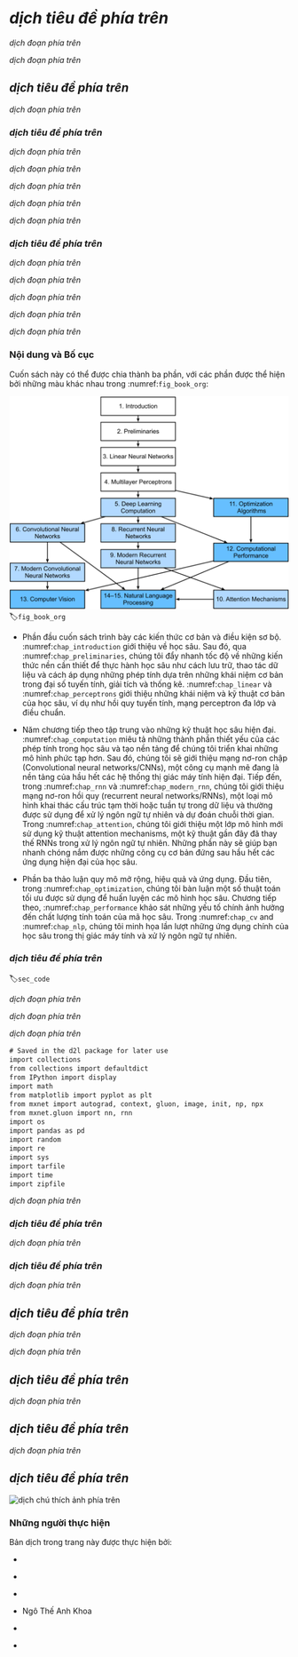 <!-- =================== Bắt đầu dịch Phần 1 ================================-->

<!--
# Preface
-->

# *dịch tiêu đề phía trên*

<!--
Just a few years ago, there were no legions of deep learning scientists
developing intelligent products and services at major companies and startups.
When the youngest among us (the authors) entered the field,
machine learning did not command headlines in daily newspapers.
Our parents had no idea what machine learning was,
let alone why we might prefer it to a career in medicine or law.
Machine learning was a forward-looking academic discipline
with a narrow set of real-world applications.
And those applications, e.g., speech recognition and computer vision,
required so much domain knowledge that they were often regarded
as separate areas entirely for which machine learning was one small component.
Neural networks then, the antecedents of the deep learning models
that we focus on in this book, were regarded as outmoded tools.
-->

*dịch đoạn phía trên*


<!--
In just the past five years, deep learning has taken the world by surprise,
driving rapid progress in fields as diverse as computer vision,
natural language processing, automatic speech recognition,
reinforcement learning, and statistical modeling.
With these advances in hand, we can now build cars that drive themselves
with more autonomy than ever before (and less autonomy
than some companies might have you believe),
smart reply systems that automatically draft the most mundane emails,
helping people dig out from oppressively large inboxes,
and software agents that dominate the world's best humans
at board games like Go, a feat once thought to be decades away.
Already, these tools exert ever-wider impacts on industry and society,
changing the way movies are made, diseases are diagnosed,
and playing a growing role in basic sciences---from astrophysics to biology.
-->

*dịch đoạn phía trên*

<!-- =================== Kết thúc dịch Phần 1 ================================-->

<!-- =================== Bắt đầu dịch Phần 2 ================================-->

<!--
## About This Book
-->

## *dịch tiêu đề phía trên*

<!--
This book represents our attempt to make deep learning approachable,
teaching you both the *concepts*, the *context*, and the *code*.
-->

*dịch đoạn phía trên*

<!--
### One Medium Combining Code, Math, and HTML
-->

### *dịch tiêu đề phía trên*

<!--
For any computing technology to reach its full impact,
it must be well-understood, well-documented, and supported by
mature, well-maintained tools.
The key ideas should be clearly distilled,
minimizing the onboarding time needing to bring new practitioners up to date.
Mature libraries should automate common tasks,
and exemplar code should make it easy for practitioners
to modify, apply, and extend common applications to suit their needs.
Take dynamic web applications as an example.
Despite a large number of companies, like Amazon,
developing successful database-driven web applications in the 1990s,
the potential of this technology to aid creative entrepreneurs
has been realized to a far greater degree in the past ten years,
owing in part to the development of powerful, well-documented frameworks.
-->

*dịch đoạn phía trên*


<!--
Testing the potential of deep learning presents unique challenges
because any single application brings together various disciplines.
Applying deep learning requires simultaneously understanding
(i) the motivations for casting a problem in a particular way;
(ii) the mathematics of a given modeling approach;
(iii) the optimization algorithms for fitting the models to data;
and (iv) and the engineering required to train models efficiently,
navigating the pitfalls of numerical computing
and getting the most out of available hardware.
Teaching both the critical thinking skills required to formulate problems,
the mathematics to solve them, and the software tools to implement those
solutions all in one place presents formidable challenges.
Our goal in this book is to present a unified resource
to bring would-be practitioners up to speed.
-->

*dịch đoạn phía trên*


<!--
We started this book project in July 2017 when we needed
to explain MXNet's (then new) Gluon interface to our users.
At the time, there were no resources that simultaneously
(i) were up to date; (ii) covered the full breadth
of modern machine learning with substantial technical depth;
and (iii) interleaved exposition of the quality one expects
from an engaging textbook with the clean runnable code
that one expects to find in hands-on tutorials.
We found plenty of code examples for
how to use a given deep learning framework
(e.g., how to do basic numerical computing with matrices in TensorFlow)
or for implementing particular techniques
(e.g., code snippets for LeNet, AlexNet, ResNets, etc)
scattered across various blog posts and GitHub repositories.
However, these examples typically focused on
*how* to implement a given approach,
but left out the discussion of *why* certain algorithmic decisions are made.
While some interactive resources have popped up sporadically
to address a particular topic, e.g., the engaging blog posts
published on the website [Distill](http://distill.pub), or personal blogs,
they only covered selected topics in deep learning,
and often lacked associated code.
On the other hand, while several textbooks have emerged,
most notably :cite:`Goodfellow.Bengio.Courville.2016`,
which offers a comprehensive survey of the concepts behind deep learning,
these resources do not marry the descriptions
to realizations of the concepts in code,
sometimes leaving readers clueless as to how to implement them.
Moreover, too many resources are hidden behind the paywalls
of commercial course providers.
-->

*dịch đoạn phía trên*

<!--
We set out to create a resource that could
(1) be freely available for everyone;
(2) offer sufficient technical depth to provide a starting point on the path
to actually becoming an applied machine learning scientist;
(3) include runnable code, showing readers *how* to solve problems in practice;
(4) that allowed for rapid updates, both by us
and also by the community at large;
and (5) be complemented by a [forum](http://discuss.mxnet.io)
for interactive discussion of technical details and to answer questions.
-->

*dịch đoạn phía trên*

<!--
These goals were often in conflict.
Equations, theorems, and citations are best managed and laid out in LaTeX.
Code is best described in Python.
And webpages are native in HTML and JavaScript.
Furthermore, we want the content to be
accessible both as executable code, as a physical book,
as a downloadable PDF, and on the internet as a website.
At present there exist no tools and no workflow
perfectly suited to these demands, so we had to assemble our own.
We describe our approach in detail in :numref:`sec_how_to_contribute`.
We settled on Github to share the source and to allow for edits,
Jupyter notebooks for mixing code, equations and text,
Sphinx as a rendering engine to generate multiple outputs,
and Discourse for the forum.
While our system is not yet perfect,
these choices provide a good compromise among the competing concerns.
We believe that this might be the first book published
using such an integrated workflow.
-->

*dịch đoạn phía trên*

<!-- =================== Kết thúc dịch Phần 2 ================================-->

<!-- =================== Bắt đầu dịch Phần 3 ================================-->

<!--
### Learning by Doing
-->

### *dịch tiêu đề phía trên*

<!--
Many textbooks teach a series of topics, each in exhaustive detail.
For example, Chris Bishop's excellent textbook :cite:`Bishop.2006`,
teaches each topic so thoroughly, that getting to the chapter
on linear regression requires a non-trivial amount of work.
While experts love this book precisely for its thoroughness,
for beginners, this property limits its usefulness as an introductory text.
-->

*dịch đoạn phía trên*

<!--
In this book, we will teach most concepts *just in time*.
In other words, you will learn concepts at the very moment
that they are needed to accomplish some practical end.
While we take some time at the outset to teach
fundamental preliminaries, like linear algebra and probability,
we want you to taste the satisfaction of training your first model
before worrying about more esoteric probability distributions.
-->

*dịch đoạn phía trên*

<!--
Aside from a few preliminary notebooks that provide a crash course
in the basic mathematical background,
each subsequent chapter introduces both a reasonable number of new concepts
and provides single self-contained working examples---using real datasets.
This presents an organizational challenge.
Some models might logically be grouped together in a single notebook.
And some ideas might be best taught by executing several models in succession.
On the other hand, there is a big advantage to adhering
to a policy of *1 working example, 1 notebook*:
This makes it as easy as possible for you to
start your own research projects by leveraging our code.
Just copy a notebook and start modifying it.
-->

*dịch đoạn phía trên*

<!--
We will interleave the runnable code with background material as needed.
In general, we will often err on the side of making tools
available before explaining them fully (and we will follow up by
explaining the background later).
For instance, we might use *stochastic gradient descent*
before fully explaining why it is useful or why it works.
This helps to give practitioners the necessary
ammunition to solve problems quickly,
at the expense of requiring the reader
to trust us with some curatorial decisions.
-->

*dịch đoạn phía trên*

<!--
Throughout, we will be working with the MXNet library,
which has the rare property of being flexible enough for research
while being fast enough for production.
This book will teach deep learning concepts from scratch.
Sometimes, we want to delve into fine details about the models
that would typically be hidden from the user
by Gluon's advanced abstractions.
This comes up especially in the basic tutorials,
where we want you to understand everything
that happens in a given layer or optimizer.
In these cases, we will often present two versions of the example:
one where we implement everything from scratch,
relying only on the NumPy interface and automatic differentiation,
and another, more practical example,
where we write succinct code using Gluon.
Once we have taught you how some component works,
we can just use the Gluon version in subsequent tutorials.
-->

*dịch đoạn phía trên*

<!-- =================== Kết thúc dịch Phần 3 ================================-->

<!-- =================== Bắt đầu dịch Phần 4 ================================-->

<!--
### Content and Structure
-->

### Nội dung và Bố cục

<!--
The book can be roughly divided into three parts,
which are presented by different colors in :numref:`fig_book_org`:
-->

Cuốn sách này có thể được chia thành ba phần, với các phần được thể hiện bởi những màu khác nhau trong :numref:`fig_book_org`:

<!--
![Book structure](../img/book-org.svg)
-->

![Bố cục cuốn sách](../img/book-org.svg)
:label:`fig_book_org`

<!--
* The first part covers basics and preliminaries.
:numref:`chap_introduction` offers an introduction to deep learning.
Then, in :numref:`chap_preliminaries`,
we quickly bring you up to speed on the prerequisites required
for hands-on deep learning, such as how to store and manipulate data,
and how to apply various numerical operations based on basic concepts
from linear algebra, calculus, and probability.
:numref:`chap_linear` and :numref:`chap_perceptrons`
cover the most basic concepts and techniques of deep learning,
such as linear regression, multilayer perceptrons and regularization.
-->

* Phần đầu cuốn sách trình bày các kiến thức cơ bản và điều kiện sơ bộ. 
:numref:`chap_introduction` giới thiệu về học sâu.
Sau đó, qua :numref:`chap_preliminaries`, chúng tôi đẩy nhanh tốc độ về những
kiến thức nền cần thiết để thực hành học sâu như cách lưu trữ, thao tác dữ liệu và cách
áp dụng những phép tính dựa trên những khái niệm cơ bản trong đại số tuyến tính, giải tích và thống kê.
:numref:`chap_linear` và :numref:`chap_perceptrons` giới thiệu những khái niệm và kỹ thuật cơ bản của học sâu,
ví dụ như hồi quy tuyến tính, mạng perceptron đa lớp và điều chuẩn.

<!--
* The next five chapters focus on modern deep learning techniques.
:numref:`chap_computation` describes the various key components of deep
learning calculations and lays the groundwork
for us to subsequently implement more complex models.
Next, in :numref:`chap_cnn` and :numref:`chap_modern_cnn`,
we introduce convolutional neural networks (CNNs), powerful tools
that form the backbone of most modern computer vision systems.
Subsequently, in :numref:`chap_rnn` and :numref:`chap_modern_rnn`, we introduce
recurrent neural networks (RNNs), models that exploit
temporal or sequential structure in data, and are commonly used
for natural language processing and time series prediction.
In :numref:`chap_attention`, we introduce a new class of models
that employ a technique called attention mechanisms
and they have recently begun to displace RNNs in natural language processing.
These sections will get you up to speed on the basic tools
behind most modern applications of deep learning.
-->

* Năm chương tiếp theo tập trung vào những kỹ thuật học sâu hiện đại.
:numref:`chap_computation` miêu tả những thành phần thiết yếu của các phép tính trong học sâu
và tạo nền tảng để chúng tôi triển khai những mô hình phức tạp hơn. Sau đó, chúng tôi sẽ giới thiệu mạng
nơ-ron chập (Convolutional neural networks/CNNs), một công cụ mạnh mẽ đang là nền tảng của hầu hết các hệ thống thị giác máy tính hiện đại. Tiếp đến, 
trong :numref:`chap_rnn` và :numref:`chap_modern_rnn`, chúng tôi giới thiệu mạng nơ-ron hồi quy (recurrent neural networks/RNNs), một loại mô hình khai thác cấu trúc tạm thời hoặc tuần tự trong dữ liệu và thường được sử dụng để xử lý ngôn ngữ tự nhiên và dự đoán chuỗi thời gian.
 Trong :numref:`chap_attention`, chúng tôi giới thiệu một lớp mô hình mới sử dụng kỹ thuật attention mechanisms, một kỹ thuật
gần đây đã thay thế RNNs trong xử lý ngôn ngữ tự nhiên. Những phần này sẽ giúp bạn nhanh chóng nắm được những công cụ cơ bản 
đứng sau hầu hết các ứng dụng hiện đại của học sâu. 

<!--
* Part three discusses scalability, efficiency, and applications.
First, in :numref:`chap_optimization`,
we discuss several common optimization algorithms
used to train deep learning models.
The next chapter, :numref:`chap_performance` examines several key factors
that influence the computational performance of your deep learning code.
In :numref:`chap_cv` and :numref:`chap_nlp`, we illustrate
major applications of deep learning in computer vision
and natural language processing, respectively.
-->

* Phần ba thảo luận quy mô mở rộng, hiệu quả và ứng dụng.
Đầu tiên, trong :numref:`chap_optimization`,
chúng tôi bàn luận một số thuật toán tối ưu được sử dụng để huấn luyện các mô hình học sâu.
Chương tiếp theo, :numref:`chap_performance` khảo sát những yếu tố chính ảnh hưởng đến 
chất lượng tính toán của mã học sâu.
Trong :numref:`chap_cv` and :numref:`chap_nlp`, chúng tôi minh họa lần lượt những ứng dụng chính của
học sâu trong thị giác máy tính và xử lý ngôn ngữ tự nhiên.
<!-- =================== Kết thúc dịch Phần 4 ================================-->

<!-- =================== Bắt đầu dịch Phần 5 ================================-->

<!--
### Code
-->

### *dịch tiêu đề phía trên*
:label:`sec_code`

<!--
Most sections of this book feature executable code because of our belief
in the importance of an interactive learning experience in deep learning.
At present, certain intuitions can only be developed through trial and error,
tweaking the code in small ways and observing the results.
Ideally, an elegant mathematical theory might tell us
precisely how to tweak our code to achieve a desired result.
Unfortunately, at present, such elegant theories elude us.
Despite our best attempts, formal explanations for various techniques
are still lacking, both because the mathematics to characterize these models
can be so difficult and also because serious inquiry on these topics
has only just recently kicked into high gear.
We are hopeful that as the theory of deep learning progresses,
future editions of this book will be able to provide insights
in places the present edition cannot.
-->

*dịch đoạn phía trên*

<!--
Most of the code in this book is based on Apache MXNet.
MXNet is an open-source framework for deep learning
and the preferred choice of AWS (Amazon Web Services),
as well as many colleges and companies.
All of the code in this book has passed tests under the newest MXNet version.
However, due to the rapid development of deep learning, some code
*in the print edition* may not work properly in future versions of MXNet.
However, we plan to keep the online version remain up-to-date.
In case you encounter any such problems,
please consult :ref:`chap_installation`
to update your code and runtime environment.
-->

*dịch đoạn phía trên*

<!--
At times, to avoid unnecessary repetition, we encapsulate
the frequently-imported and referred-to functions, classes, etc.
in this book in the `d2l` package.
For any block block such as a function, a class, or multiple imports
to be saved in the package, we will mark it with
`# Saved in the d2l package for later use`.
The `d2l` package is light-weight and only requires
the following packages and modules as dependencies:
-->

*dịch đoạn phía trên*

```{.python .input  n=1}
# Saved in the d2l package for later use
import collections
from collections import defaultdict
from IPython import display
import math
from matplotlib import pyplot as plt
from mxnet import autograd, context, gluon, image, init, np, npx
from mxnet.gluon import nn, rnn
import os
import pandas as pd
import random
import re
import sys
import tarfile
import time
import zipfile
```

<!--
We offer a detailed overview of these functions and classes in :numref:`sec_d2l`.
-->

*dịch đoạn phía trên*

<!-- =================== Kết thúc dịch Phần 5 ================================-->

<!-- =================== Bắt đầu dịch Phần 6 ================================-->

<!--
### Target Audience
-->

### *dịch tiêu đề phía trên*

<!--
This book is for students (undergraduate or graduate),
engineers, and researchers, who seek a solid grasp
of the practical techniques of deep learning.
Because we explain every concept from scratch,
no previous background in deep learning or machine learning is required.
Fully explaining the methods of deep learning
requires some mathematics and programming,
but we will only assume that you come in with some basics,
including (the very basics of) linear algebra, calculus, probability,
and Python programming.
Moreover, in the Appendix, we provide a refresher
on most of the mathematics covered in this book.
Most of the time, we will prioritize intuition and ideas
over mathematical rigor.
There are many terrific books which can lead the interested reader further.
For instance, Linear Analysis by Bela Bollobas :cite:`Bollobas.1999`
covers linear algebra and functional analysis in great depth.
All of Statistics :cite:`Wasserman.2013` is a terrific guide to statistics.
And if you have not used Python before,
you may want to peruse this [Python tutorial](http://learnpython.org/).
-->

*dịch đoạn phía trên*


<!--
### Forum
-->

### *dịch tiêu đề phía trên*

<!--
Associated with this book, we have launched a discussion forum,
located at [discuss.mxnet.io](https://discuss.mxnet.io/).
When you have questions on any section of the book,
you can find the associated discussion page by scanning the QR code
at the end of the section to participate in its discussions.
The authors of this book and broader MXNet developer community
frequently participate in forum discussions.
-->

*dịch đoạn phía trên*


<!--
## Acknowledgments
-->

## *dịch tiêu đề phía trên*

<!--
We are indebted to the hundreds of contributors for both
the English and the Chinese drafts.
They helped improve the content and offered valuable feedback.
Specifically, we thank every contributor of this English draft
for making it better for everyone.
Their GitHub IDs or names are (in no particular order):
alxnorden, avinashingit, bowen0701, brettkoonce, Chaitanya Prakash Bapat,
cryptonaut, Davide Fiocco, edgarroman, gkutiel, John Mitro, Liang Pu, Rahul Agarwal, Mohamed Ali Jamaoui, Michael (Stu) Stewart, Mike Müller, NRauschmayr, Prakhar Srivastav, sad-, sfermigier, Sheng Zha, sundeepteki, topecongiro, tpdi, vermicelli, Vishaal Kapoor, vishwesh5, YaYaB, Yuhong Chen, Evgeniy Smirnov, lgov, Simon Corston-Oliver, IgorDzreyev, Ha Nguyen, pmuens, alukovenko, senorcinco, vfdev-5, dsweet, Mohammad Mahdi Rahimi, Abhishek Gupta, uwsd, DomKM, Lisa Oakley, Bowen Li, Aarush Ahuja, prasanth5reddy, brianhendee, mani2106, mtn, lkevinzc, caojilin, Lakshya, Fiete Lüer, Surbhi Vijayvargeeya, Muhyun Kim, dennismalmgren, adursun, Anirudh Dagar, liqingnz, Pedro Larroy, lgov, ati-ozgur, Jun Wu, Matthias Blume, Lin Yuan, geogunow, Josh Gardner, Maximilian Böther, Rakib Islam, Leonard Lausen, Abhinav Upadhyay, rongruosong, Steve Sedlmeyer, ruslo, Rafael Schlatter, liusy182, Giannis Pappas, ruslo, ati-ozgur, qbaza, dchoi77, Adam Gerson. Notably, Brent Werness (Amazon) and Rachel Hu (Amazon) co-authored the *Mathematics for Deep Learning* chapter in the Appendix with us and are the major contributors to that chapter.
-->

*dịch đoạn phía trên*

<!--
We thank Amazon Web Services, especially Swami Sivasubramanian,
Raju Gulabani, Charlie Bell, and Andrew Jassy for their generous support in writing this book. Without the available time, resources, discussions with colleagues, and continuous encouragement this book would not have happened.
-->

*dịch đoạn phía trên*


<!--
## Summary
-->

## *dịch tiêu đề phía trên*

<!--
* Deep learning has revolutionized pattern recognition, introducing technology that now powers a wide range of  technologies, including computer vision, natural language processing, automatic speech recognition.
* To successfully apply deep learning, you must understand how to cast a problem, the mathematics of modeling, the algorithms for fitting your models to data, and the engineering techniques to implement it all.
* This book presents a comprehensive resource, including prose, figures, mathematics, and code, all in one place.
* To answer questions related to this book, visit our forum at https://discuss.mxnet.io/.
* Apache MXNet is a powerful library for coding up deep learning models and running them in parallel across GPU cores.
* Gluon is a high level library that makes it easy to code up deep learning models using Apache MXNet.
* Conda is a Python package manager that ensures that all software dependencies are met.
* All notebooks are available for download on GitHub and the conda configurations needed to run this book's code are expressed in the `environment.yml` file.
* If you plan to run this code on GPUs, do not forget to install the necessary drivers and update your configuration.
-->

*dịch đoạn phía trên*


<!--
## Exercises
-->

## *dịch tiêu đề phía trên*

<!--
1. Register an account on the discussion forum of this book [discuss.mxnet.io](https://discuss.mxnet.io/).
1. Install Python on your computer.
1. Follow the links at the bottom of the section to the forum, where you will be able to seek out help and discuss the book and find answers to your questions by engaging the authors and broader community.
1. Create an account on the forum and introduce yourself.
-->

*dịch đoạn phía trên*


<!--
## [Discussions](https://discuss.mxnet.io/t/2311)
-->

## *dịch tiêu đề phía trên*

<!--
![](../img/qr_preface.svg)
-->

![*dịch chú thích ảnh phía trên*](../img/qr_preface.svg)

<!-- =================== Kết thúc dịch Phần 6 ================================-->

### Những người thực hiện
Bản dịch trong trang này được thực hiện bởi:
<!--
Tác giả của mỗi Pull Request điền tên mình và tên những người review mà bạn thấy
hữu ích vào từng phần tương ứng. Mỗi dòng một tên.

Lưu ý:
* Mỗi tên chỉ xuất hiện một lần: Nếu bạn đã dịch hoặc review phần 1 của trang này
thì không cần điền vào các phần sau nữa.
* Nếu reviewer không cung cấp tên, bạn có thể dùng tên tài khoản GitHub của họ
với dấu `@` ở đầu. Ví dụ: @aivivn.
-->

<!-- Phần 1 -->
*

<!-- Phần 2 -->
*

<!-- Phần 3 -->
*

<!-- Phần 4 -->
* Ngô Thế Anh Khoa

<!-- Phần 5 -->
*

<!-- Phần 6 -->
*
